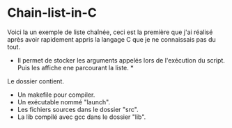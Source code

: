 # Chain-list-in-C
Voici la un exemple de liste chaînée, ceci est la première que j'ai réalisé après avoir rapidement appris la langage C que je ne connaissais pas du tout.

* Il permet de stocker les arguments appelés lors de l'exécution du script. Puis les affiche ene parcourant la liste. *

Le dossier contient.
* Un makefile pour compiler.
* Un exécutable nommé "launch".
* Les fichiers sources dans le dossier "src".
* La lib compilé avec gcc dans le dossier "lib".
